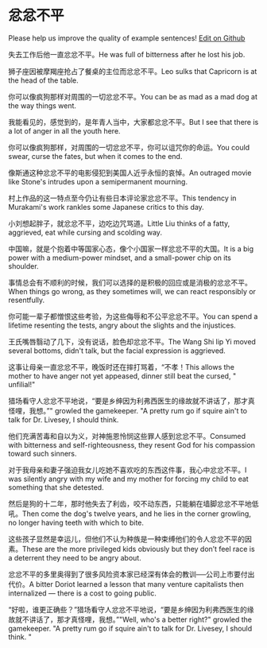 # 忿忿不平

Please help us improve the quality of example sentences! [Edit on Github](https://github.com/jiyushe/jiyu-example-sentence-source/blob/main/chinese/fenfenbuping.md)

<p><span class="chinese">失去工作后他一直忿忿不平。</span><span class="english">He was full of bitterness after he lost his job.</span></p>

<p><span class="chinese">狮子座因被摩羯座抢占了餐桌的主位而忿忿不平。</span><span class="english">Leo sulks that Capricorn is at the head of the table.</span></p>

<p><span class="chinese">你可以像疯狗那样对周围的一切忿忿不平。</span><span class="english">You can be as mad as a mad dog at the way things went.</span></p>

<p><span class="chinese">我能看见的，感觉到的，是年青人当中，大家都忿忿不平。</span><span class="english">But I see that there is a lot of anger in all the youth here.</span></p>

<p><span class="chinese">你可以像疯狗那样，对周围的一切忿忿不平，你可以诅咒你的命运。</span><span class="english">You could swear, curse the fates, but when it comes to the end.</span></p>

<p><span class="chinese">像斯通这种忿忿不平的电影侵犯到美国人近乎永恒的哀悼。</span><span class="english">An outraged movie like Stone's intrudes upon a semipermanent mourning.</span></p>

<p><span class="chinese">村上作品的这一特点至今仍让有些日本评论家忿忿不平。</span><span class="english">This tendency in Murakami's work rankles some Japanese critics to this day.</span></p>

<p><span class="chinese">小刘想起胖子，就忿忿不平，边吃边咒骂道。</span><span class="english">Little Liu thinks of a fatty, aggrieved, eat while cursing and scolding way.</span></p>

<p><span class="chinese">中国嘛，就是个抱着中等国家心态，像个小国家一样忿忿不平的大国。</span><span class="english">It is a big power with a medium-power mindset, and a small-power chip on its shoulder.</span></p>

<p><span class="chinese">事情总会有不顺利的时候，我们可以选择的是积极的回应或是消极的忿忿不平。</span><span class="english">When things go wrong, as they sometimes will, we can react responsibly or resentfully.</span></p>

<p><span class="chinese">你可能一辈子都憎恨这些考验，为这些侮辱和不公平忿忿不平。</span><span class="english">You can spend a lifetime resenting the tests, angry about the slights and the injustices.</span></p>

<p><span class="chinese">王氏嘴唇翳动了几下，没有说话，脸色却忿忿不平。</span><span class="english">The Wang Shi lip Yi moved several bottoms, didn't talk, but the facial expression is aggrieved.</span></p>

<p><span class="chinese">这事让母亲一直忿忿不平，晚饭时还在摔打骂着，“不孝！</span><span class="english">This allows the mother to have anger not yet appeased, dinner still beat the cursed, " unfilial!"</span></p>

<p><span class="chinese">猎场看守人忿忿不平地说，“要是乡绅因为利弗西医生的缘故就不讲话了，那才真怪哩，我想。”</span><span class="english">" growled the gamekeeper. "A pretty rum go if squire ain't to talk for Dr. Livesey, I should think.</span></p>

<p><span class="chinese">他们充满苦毒和自以为义，对神施恩怜悯这些罪人感到忿忿不平。</span><span class="english">Consumed with bitterness and self-righteousness, they resent God for his compassion toward such sinners.</span></p>

<p><span class="chinese">对于我母亲和妻子强迫我女儿吃她不喜欢吃的东西这件事，我心中忿忿不平。</span><span class="english">I was silently angry with my wife and my mother for forcing my child to eat something that she detested.</span></p>

<p><span class="chinese">然后是狗的十二年，那时他失去了利齿，咬不动东西，只能躺在墙脚忿忿不平地低吼。</span><span class="english">Then come the dog's twelve years, and he lies in the corner growling, no longer having teeth with which to bite.</span></p>

<p><span class="chinese">这些孩子显然是幸运儿，但他们不认为种族是一种束缚他们的令人忿忿不平的因素。</span><span class="english">These are the more privileged kids obviously but they don’t feel race is a deterrent they need to be angry about.</span></p>

<p><span class="chinese">忿忿不平的多里奥得到了很多风险资本家已经深有体会的教训──公司上市要付出代价。</span><span class="english">A bitter Doriot learned a lesson that many venture capitalists then internalized — there is a cost to going public.</span></p>

<p><span class="chinese">“好啦，谁更正确些？”猎场看守人忿忿不平地说，“要是乡绅因为利弗西医生的缘故就不讲话了，那才真怪哩，我想。”</span><span class="english">"Well, who's a better right?" growled the gamekeeper. "A pretty rum go if squire ain't to talk for Dr. Livesey, I should think. "</span></p>

